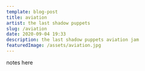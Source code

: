 ```yaml
---
template: blog-post
title: aviation
artist: the last shadow puppets
slug: /aviation
date: 2020-09-04 19:33
description: the last shadow puppets aviation jam
featuredImage: /assets/aviation.jpg
---
```

notes here
